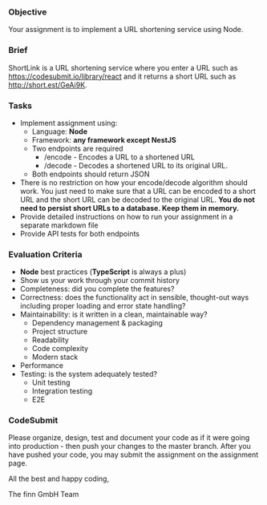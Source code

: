### Objective

Your assignment is to implement a URL shortening service using Node.

### Brief

ShortLink is a URL shortening service where you enter a URL such as https://codesubmit.io/library/react and it returns a short URL such as http://short.est/GeAi9K.

### Tasks

- Implement assignment using:
  - Language: **Node**
  - Framework: **any framework except NestJS**
  - Two endpoints are required
    - /encode - Encodes a URL to a shortened URL
    - /decode - Decodes a shortened URL to its original URL.
  - Both endpoints should return JSON
- There is no restriction on how your encode/decode algorithm should work. You just need to make sure that a URL can be encoded to a short URL and the short URL can be decoded to the original URL. **You do not need to persist short URLs to a database. Keep them in memory.**
- Provide detailed instructions on how to run your assignment in a separate markdown file
- Provide API tests for both endpoints

### Evaluation Criteria

- **Node** best practices (**TypeScript** is always a plus)
- Show us your work through your commit history
- Completeness: did you complete the features?
- Correctness: does the functionality act in sensible, thought-out ways including proper loading and error state handling?
- Maintainability: is it written in a clean, maintainable way?
  - Dependency management & packaging
  - Project structure
  - Readability
  - Code complexity
  - Modern stack
- Performance
- Testing: is the system adequately tested?
  - Unit testing
  - Integration testing
  - E2E

### CodeSubmit

Please organize, design, test and document your code as if it were going into production - then push your changes to the master branch. After you have pushed your code, you may submit the assignment on the assignment page.

All the best and happy coding,

The finn GmbH Team
